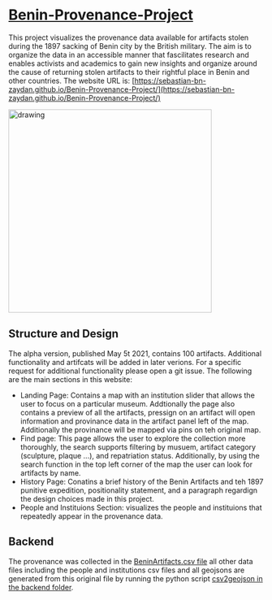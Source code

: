 # [Benin-Provenance-Project](https://sebastian-bn-zaydan.github.io/Benin-Provenance-Project/)

This project visualizes the provenance data available for artifacts stolen during the 1897 sacking of Benin city by the British military. The aim is to organize the data in an accessible manner that fascilitates research and enables activists and academics to gain new insights and organize around the cause of returning stolen artifacts to their rightful place in Benin and other countries. The website URL is: [https://sebastian-bn-zaydan.github.io/Benin-Provenance-Project/](https://sebastian-bn-zaydan.github.io/Benin-Provenance-Project/)

<img src="https://github.com/sebastian-bn-zaydan/Edo-Provenance-Project/blob/main/assets/img/epp.png" alt="drawing" width="400"/>

## Structure and Design

The alpha version, published May 5t 2021, contains 100 artifacts. Additional functionality and artifcats will be added in later verions. For a specific request for additional functionality please open a git issue. The following are the main sections in this website:
* Landing Page: Contains a map with an institution slider that allows the user to focus on a particular museum. Addtionally the page also contains a preview of all the artifacts, pressign on an artifact will open information and provinance data in the artifact panel left of the map. Additionally the provinance will be mapped via pins on teh original map.
* Find page: This page allows the user to explore the collection more thoroughly, the search supports filtering by musuem, artifact category (sculpture, plaque ...), and repatriation status. Additionally, by using the search function in the top left corner of the map the user can look for artifacts by name.
* History Page: Conatins a brief history of the Benin Artifacts and teh 1897 punitive expedition, positionality statement, and a paragraph regardign the design choices made in this project.
* People and Instituions Section: visualizes the people and instituions that repeatedly appear in the provenance data.

## Backend

The provenance was collected in the [BeninArtifacts.csv file](https://raw.githubusercontent.com/sebastian-bn-zaydan/Edo-Provenance-Project/main/data/BeninArtifacts.csv) all other data files including the people and institutions csv files and all geojsons are generated from this original file by running the python script [csv2geojson in the backend folder](https://github.com/sebastian-bn-zaydan/Edo-Provenance-Project/blob/main/backend/csv2geojson.ipynb).
